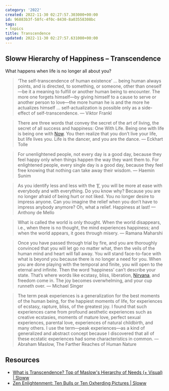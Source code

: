 ```yaml
---
category: '2022'
created: 2022-11-30 02:27:57.303000+00:00
id: 96883b3f-58fc-4f0c-8430-8a03558308bc
tags:
- topics
title: Transcendence
updated: 2022-11-30 02:27:57.631000+00:00
---
```

   
## Sloww Hierarchy of Happiness – Transcendence   
   
What happens when life is no longer all about you?   
   
> ‘The self-transcendence of human existence’ ... being human always points, and is directed, to something, or someone, other than oneself—be it a meaning to fulfill or another human being to encounter. The more one forgets himself—by giving himself to a cause to serve or another person to love—the more human he is and the more he actualizes himself ... self-actualization is possible only as a side-effect of self-transcendence. — Viktor Frankl   
   
> There are three words that convey the secret of the art of living, the secret of all success and happiness: One With Life. Being one with life is being one with [Now](../topics/Now.md). You then realize that you don’t live your life, but life lives you. Life is the dancer, and you are the dance. — Eckhart Tolle   
   
> For unenlightened people, not every day is a good day, because they feel happy only when things happen the way they want them to. For enlightened people, every single day is a good day, because they feel free knowing that nothing can take away their wisdom. — Haemin Sunim   
   
> As you identify less and less with the ‘[I](../topics/self.md)’, you will be more at ease with everybody and with everything. Do you know why? Because you are no longer afraid of being hurt or not liked. You no longer desire to impress anyone. Can you imagine the relief when you don’t have to impress anybody anymore? Oh, what a relief. Happiness at last! — Anthony de Mello   
   
> What is called the world is only thought. When the world disappears, i.e., when there is no thought, the mind experiences happiness; and when the world appears, it goes through misery. — Ramana Maharshi   
   
> Once you have passed through trial by fire, and you are thoroughly convinced that you will let go no matter what, then the veils of the human mind and heart will fall away. You will stand face-to-face with what is beyond you because there is no longer a need for you. When you are done playing with the temporal and finite, you will open to the eternal and infinite. Then the word ‘happiness’ can’t describe your state. That’s where words like ecstasy, bliss, liberation, [Nirvana](/not_created.md), and freedom come in. The joy becomes overwhelming, and your cup runneth over. — Michael Singer   
   
> The term peak experiences is a generalization for the best moments of the human being, for the happiest moments of life, for experiences of ecstasy, rapture, bliss, of the greatest joy. I found that such experiences came from profound aesthetic experiences such as creative ecstasies, moments of mature love, perfect sexual experiences, parental love, experiences of natural childbirth, and many others. I use the term—peak experiences—as a kind of generalized and abstract concept because I discovered that all of these ecstatic experiences had some characteristics in common. — Abraham Maslow, The Farther Reaches of Human Nature   
   
   
## Resources   
   
   
- [What is Transcendence? Top of Maslow's Hierarchy of Needs (+ Visual) | Sloww](https://www.sloww.co/transcendence-maslow/)   
- [Zen Enlightenment: Ten Bulls or Ten Oxherding Pictures | Sloww](https://www.sloww.co/zen-ten-bulls-oxherding-pictures/)